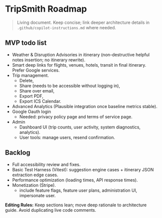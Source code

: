 # TripSmith Roadmap

> Living document. Keep concise; link deeper architecture details in `.github/copilot-instructions.md` where needed.

## MVP todo list

- Weather & Disruption Advisories in itinerary (non-destructive helpful notes insertion; no itinerary rewrite).
- Smart deep links for flights, venues, hotels, transit in final itinerary. Prefer Google services.
- Trip management.
  - Delete,
  - Share (needs to be accessible without logging in),
  - Share over email,
  - Export PDF,
  - Export ICS Calendar.
- Advanced Analytics (Plausible integration once baseline metrics stable).
- Google Oauth login
  - Needed: privacy policy page and terms of service page.
- Admin
  - Dashboard UI (trip counts, user activity, system diagnostics, analytics).
  - User tools: manage users, resend confirmation.

## Backlog

- Full accessibility review and fixes.
- Basic Test Harness (Vitest): suggestion engine cases + itinerary JSON extraction edge cases.
- Performance optimization (loading times, API response times).
- Monetization (Stripe).
  - include feature flags, feature user plans, administration UI, impersonate user.

**Editing Rules:** Keep sections lean; move deep rationale to architecture guide. Avoid duplicating live code comments.

